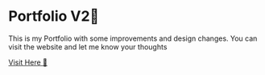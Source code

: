 # Portfolio V2💫 

This is my Portfolio with some improvements and design changes. You can visit the website and let me know your thoughts

[Visit Here 🚀 ](https://rghvgrv.github.io/PortfolioV2/)


 
 
                     
